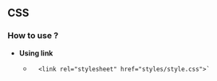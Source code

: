 ## CSS

 ### How to use ?
 
- **Using link**
	- 		<link rel="stylesheet" href="styles/style.css">`


